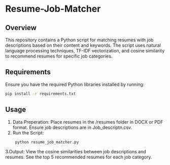 # Resume-Job-Matcher

## Overview

This repository contains a Python script for matching resumes with job descriptions based on their content and keywords. The script uses natural language processing techniques, TF-IDF vectorization, and cosine similarity to recommend resumes for specific job categories.

## Requirements

Ensure you have the required Python libraries installed by running:

```bash
pip install -r requirements.txt

```
## Usage

1. Data Preperation:
   Place resumes in the /resumes folder in DOCX or PDF format.
   Ensure job descriptions are in Job_descriptn.csv.
2. Run the Script:
   ```bash
    python resume_job_matcher.py
   ```
3.Output:
   View the cosine similarities between job descriptions and resumes.
   See the top 5 recommended resumes for each job category.
